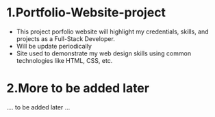 # 1.Portfolio-Website-project
- This project porfolio website will highlight my credentials, skills, and projects as a Full-Stack Developer. 
- Will be update periodically
- Site used to demonstrate my web design skills using common technologies like HTML, CSS, etc.

# 2.More to be added later
.... to be added later ...

